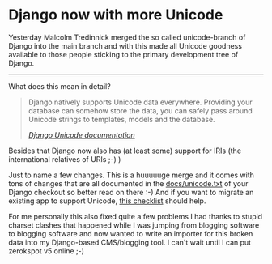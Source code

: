 # Django now with more Unicode

Yesterday Malcolm Tredinnick merged the so called unicode-branch of Django into the main branch and with this made all Unicode goodness available to those people sticking to the primary development tree of Django.



-------------------------------



What does this mean in detail?

<blockquote><p>Django natively supports Unicode data everywhere. Providing your database can somehow store the data, you can safely pass around Unicode strings to templates, models and the database.</p><cite><a href="http://code.djangoproject.com/browser/django/branches/unicode/docs/unicode.txt?rev=5597">Django Unicode documentation</a></cite></blockquote>

Besides that Django now also has (at least some) support for IRIs (the international relatives of URIs ;-) )

Just to name a few changes. This is a huuuuuge merge and it comes with tons of changes that are all documented in the [docs/unicode.txt](http://www.djangoproject.com/documentation/unicode/) of your Django checkout so better read on there :-) And if you want to migrate an existing app to support Unicode, [this checklist](http://code.djangoproject.com/wiki/UnicodeBranch#PortingApplicationsTheQuickChecklist) should help.

For me personally this also fixed quite a few problems I had thanks to stupid charset clashes that happened while I was jumping from blogging software to blogging software and now wanted to write an importer for this broken data into my Django-based CMS/blogging tool. I can't wait until I can put zerokspot v5 online ;-)